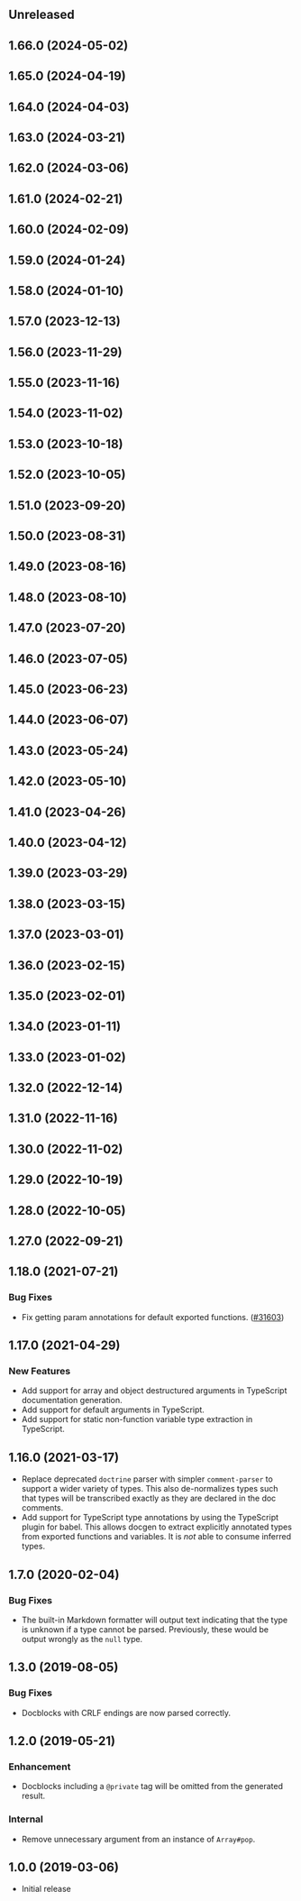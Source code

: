 <!-- Learn how to maintain this file at https://github.com/WordPress/gutenberg/tree/HEAD/packages#maintaining-changelogs. -->

## Unreleased

## 1.66.0 (2024-05-02)

## 1.65.0 (2024-04-19)

## 1.64.0 (2024-04-03)

## 1.63.0 (2024-03-21)

## 1.62.0 (2024-03-06)

## 1.61.0 (2024-02-21)

## 1.60.0 (2024-02-09)

## 1.59.0 (2024-01-24)

## 1.58.0 (2024-01-10)

## 1.57.0 (2023-12-13)

## 1.56.0 (2023-11-29)

## 1.55.0 (2023-11-16)

## 1.54.0 (2023-11-02)

## 1.53.0 (2023-10-18)

## 1.52.0 (2023-10-05)

## 1.51.0 (2023-09-20)

## 1.50.0 (2023-08-31)

## 1.49.0 (2023-08-16)

## 1.48.0 (2023-08-10)

## 1.47.0 (2023-07-20)

## 1.46.0 (2023-07-05)

## 1.45.0 (2023-06-23)

## 1.44.0 (2023-06-07)

## 1.43.0 (2023-05-24)

## 1.42.0 (2023-05-10)

## 1.41.0 (2023-04-26)

## 1.40.0 (2023-04-12)

## 1.39.0 (2023-03-29)

## 1.38.0 (2023-03-15)

## 1.37.0 (2023-03-01)

## 1.36.0 (2023-02-15)

## 1.35.0 (2023-02-01)

## 1.34.0 (2023-01-11)

## 1.33.0 (2023-01-02)

## 1.32.0 (2022-12-14)

## 1.31.0 (2022-11-16)

## 1.30.0 (2022-11-02)

## 1.29.0 (2022-10-19)

## 1.28.0 (2022-10-05)

## 1.27.0 (2022-09-21)

## 1.18.0 (2021-07-21)

### Bug Fixes

-	Fix getting param annotations for default exported functions. ([#31603](https://github.com/WordPress/gutenberg/pull/31603))

## 1.17.0 (2021-04-29)

### New Features

-   Add support for array and object destructured arguments in TypeScript documentation generation.
-   Add support for default arguments in TypeScript.
-   Add support for static non-function variable type extraction in TypeScript.

## 1.16.0 (2021-03-17)

-   Replace deprecated `doctrine` parser with simpler `comment-parser` to support a wider variety of types. This also de-normalizes types such that types will be transcribed exactly as they are declared in the doc comments.
-   Add support for TypeScript type annotations by using the TypeScript plugin for babel. This allows docgen to extract explicitly annotated types from exported functions and variables. It is _not_ able to consume inferred types.

## 1.7.0 (2020-02-04)

### Bug Fixes

-   The built-in Markdown formatter will output text indicating that the type is unknown if a type cannot be parsed. Previously, these would be output wrongly as the `null` type.

## 1.3.0 (2019-08-05)

### Bug Fixes

-   Docblocks with CRLF endings are now parsed correctly.

## 1.2.0 (2019-05-21)

### Enhancement

-   Docblocks including a `@private` tag will be omitted from the generated result.

### Internal

-   Remove unnecessary argument from an instance of `Array#pop`.

## 1.0.0 (2019-03-06)

-   Initial release
